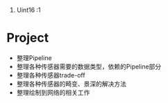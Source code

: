 1. Uint16 :1


# Project
+ 整理Pipeline
+ 整理各种传感器需要的数据类型，依赖的Pipeline部分
+ 整理各种传感器trade-off
+ 整理各种传感器的畸变、景深的解决方法
+ 整理绘制到网络的相关工作